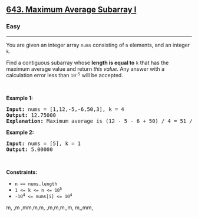 <h2><a href="https://leetcode.com/problems/maximum-average-subarray-i/">643. Maximum Average Subarray I</a></h2><h3>Easy</h3><hr><div><p>You are given an integer array <code>nums</code> consisting of <code>n</code> elements, and an integer <code>k</code>.</p>

<p>Find a contiguous subarray whose <strong>length is equal to</strong> <code>k</code> that has the maximum average value and return <em>this value</em>. Any answer with a calculation error less than <code>10<sup>-5</sup></code> will be accepted.</p>

<p>&nbsp;</p>
<p><strong>Example 1:</strong></p>

<pre><strong>Input:</strong> nums = [1,12,-5,-6,50,3], k = 4
<strong>Output:</strong> 12.75000
<strong>Explanation:</strong> Maximum average is (12 - 5 - 6 + 50) / 4 = 51 / 4 = 12.75
</pre>

<p><strong>Example 2:</strong></p>

<pre><strong>Input:</strong> nums = [5], k = 1
<strong>Output:</strong> 5.00000
</pre>

<p>&nbsp;</p>
<p><strong>Constraints:</strong></p>

<ul>
	<li><code>n == nums.length</code></li>
	<li><code>1 &lt;= k &lt;= n &lt;= 10<sup>5</sup></code></li>
	<li><code>-10<sup>4</sup> &lt;= nums[i] &lt;= 10<sup>4</sup></code></li>
</ul>
</div>



m,
,m
,mm,m,m,
,m,m,m,,m,
m,,mm,
